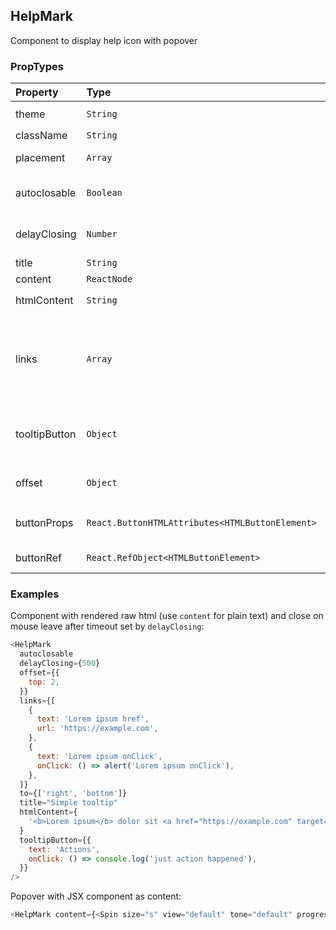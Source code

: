 ## HelpMark

Component to display help icon with popover

### PropTypes

| Property      | Type                                            | Required | Values            | Default             | Description                                                                                                                                      |
| :------------ | :---------------------------------------------- | :------- | :---------------- | :------------------ | :----------------------------------------------------------------------------------------------------------------------------------------------- |
| theme         | `String`                                        |          | `info`, `special` | `info`              | Appearance                                                                                                                                       |
| className     | `String`                                        |          |                   |                     | Control class name                                                                                                                               |
| placement     | `Array`                                         |          |                   | [`right`, `bottom`] | Allowed popover positions                                                                                                                        |
| autoclosable  | `Boolean`                                       |          |                   | `true`              | Close popover when pointer is outside of control                                                                                                 |
| delayClosing  | `Number`                                        |          |                   | `300`               | Timeout before closing popover (see `autoclosable`)                                                                                              |
| title         | `String`                                        |          |                   |                     | Popover title                                                                                                                                    |
| content       | `ReactNode`                                     |          |                   |                     | Popover content                                                                                                                                  |
| htmlContent   | `String`                                        |          |                   |                     | Render HTML via `dangerouslySetInnerHTML`                                                                                                        |
| links         | `Array`                                         |          |                   | []                  | Links below content, could be <br/> `{ text: 'Link 1', href: 'https://example.com'}` or <br/> `{ text: 'Link 2', onClick: () => onLinkClick() }` |
| tooltipButton | `Object`                                        |          |                   |                     | Render button with this value <br/> `{ text: 'Button', onClick: () => onClick() }`                                                               |
| offset        | `Object`                                        |          |                   | `{ left: 4 }`       | Control popup toggle position offset <br/> `{ top: 0, left: 0 }`                                                                                 |
| buttonProps   | `React.ButtonHTMLAttributes<HTMLButtonElement>` |          |                   |                     | Set attributes to the underlying button element                                                                                                  |
| buttonRef     | `React.RefObject<HTMLButtonElement>`            |          |                   |                     | Ref to the underlying button element                                                                                                             |

### Examples

Component with rendered raw html (use `content` for plain text) and close on mouse leave after timeout set by `delayClosing`:

```js
<HelpMark
  autoclosable
  delayClosing={500}
  offset={{
    top: 2,
  }}
  links={[
    {
      text: 'Lorem ipsum href',
      url: 'https://example.com',
    },
    {
      text: 'Lorem ipsum onClick',
      onClick: () => alert('Lorem ipsum onClick'),
    },
  ]}
  to={['right', 'bottom']}
  title="Simple tooltip"
  htmlContent={
    '<b>Lorem ipsum</b> dolor sit <a href="https://example.com" target="_blank">amet</a>, at scelerisque suspendisse'
  }
  tooltipButton={{
    text: 'Actions',
    onClick: () => console.log('just action happened'),
  }}
/>
```

Popover with JSX component as content:

```js
<HelpMark content={<Spin size="s" view="default" tone="default" progress />} />
```
